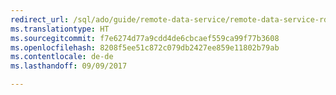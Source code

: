 ```yaml
---
redirect_url: /sql/ado/guide/remote-data-service/remote-data-service-rds
ms.translationtype: HT
ms.sourcegitcommit: f7e6274d77a9cdd4de6cbcaef559ca99f77b3608
ms.openlocfilehash: 8208f5ee51c872c079db2427ee859e11802b79ab
ms.contentlocale: de-de
ms.lasthandoff: 09/09/2017

---
```

